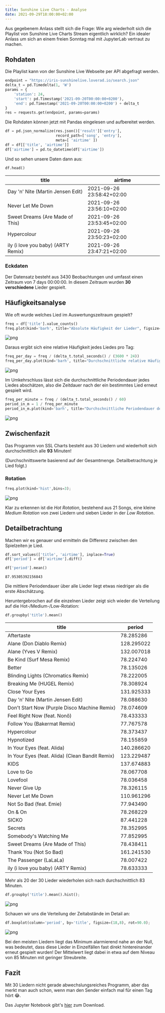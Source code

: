 ```yaml
---
title: Sunshine Live Charts - Analyse
date: 2021-09-29T18:00:00+02:00
---
```


Aus gegebenem Anlass stellt sich die Frage: Wie arg wiederholt sich die Playlist von Sunshine Live Charts Stream eigentlich wirklich?
Ein idealer Anlass um sich an einem freien Sonntag mal mit JupyterLab vertraut zu machen.

<!--more-->

## Rohdaten

Die Playlist kann von der Sunshine Live Webseite per API abgefragt werden.


```python
endpoint = "https://iris-sunshinelive.loverad.io/search.json"
delta_t = pd.Timedelta(1, 'W')
params = {
    'station': 24,
    'start': pd.Timestamp('2021-09-20T00:00:00+0200'),
    'end': pd.Timestamp('2021-09-20T00:00:00+0200') + delta_t
}
res = requests.get(endpoint, params=params)
```

Die Rohdaten können jetzt mit Pandas eingelesen und aufbereitet werden.


```python
df = pd.json_normalize(res.json()['result']['entry'], 
                       record_path=['song', 'entry'], 
                       meta=[ 'airtime' ])
df = df[['title', 'airtime']]
df['airtime'] = pd.to_datetime(df['airtime'])
```

Und so sehen unsere Daten dann aus:


```python
df.head()
```

| title                              | airtime                            |
| ---------------------------------- | ---------------------------------- |
| Day 'n' Nite (Martin Jensen Edit)  | 2021-09-26 23:58:42+02:00          |
| Never Let Me Down                  | 2021-09-26 23:56:10+02:00          |
| Sweet Dreams (Are Made of This)    | 2021-09-26 23:53:45+02:00          |
| Hypercolour                        | 2021-09-26 23:50:23+02:00          |
| ily (i love you baby) (ARTY Remix) | 2021-09-26 23:47:21+02:00          |



### Eckdaten

Der Datensatz besteht aus 3430 Beobachtungen und umfasst einen Zeitraum von 7 days 00:00:00.
In diesem Zeitraum wurden **30 verschiedene** Lieder gespielt.



## Häufigkeitsanalyse

Wie oft wurde welches Lied im Auswertungszeitraum gespielt?


```python
freq = df['title'].value_counts()
freq.plot(kind='barh', title="Absolute Häufigkeit der Lieder", figsize=(10,10)).invert_yaxis()
```


    
![png](output_12_0.png)
    


Daraus ergibt sich eine relative Häufigkeit jedes Liedes pro Tag:


```python
freq_per_day = freq / (delta_t.total_seconds() / (3600 * 24))
freq_per_day.plot(kind='barh', title="Durchschnittliche relative Häufigkeit der Lieder pro Tag", figsize=(10,10)).invert_yaxis()
```


    
![png](output_14_0.png)
    


Im Umkehrschluss lässt sich die durchschnittliche Periodendauer jedes Liedes abschätzen, also die Zeitdauer nach der ein bestimmtes Lied erneut gespielt wird.


```python
freq_per_minute = freq / (delta_t.total_seconds() / 60)
period_in_m = 1 / freq_per_minute
period_in_m.plot(kind='barh', title="Durchschnittliche Periodendauer der Lieder in Minuten", figsize=(10,10)).invert_yaxis()
```


    
![png](output_16_0.png)
    


## Zwischenfazit


Das Programm von SSL Charts besteht aus 30 Liedern und wiederholt sich durchschnittlich alle **93** Minuten!



(Durchschnittswerte basierend auf der Gesamtmenge. Detailbetrachtung je Lied folgt.)

### Rotation


```python
freq.plot(kind='hist',bins=3);
```


    
![png](output_21_0.png)
    


Klar zu erkennen ist die *Hot Rotation*, bestehend aus 21 Songs, eine kleine *Medium Rotation* von zwei Liedern und sieben Lieder in der *Low Rotation*.

## Detailbetrachtung

Machen wir es genauer und ermitteln die Differenz zwischen den Spielzeiten je Lied.


```python
df.sort_values(['title', 'airtime'], inplace=True)
df['period'] = df['airtime'].diff()

df['period'].mean()
```




    87.95305392156843



Die mittlere Periodendauer über alle Lieder liegt etwas niedriger als die erste Abschätzung.

Heruntergebrochen auf die einzelnen Lieder zeigt sich wieder die Verteilung auf die Hot-/Medium-/Low-Rotation:


```python
df.groupby('title').mean()
```

| title                                           | period     |
| ----------------------------------------------- | ---------- |
| Aftertaste                                      | 78.285286  |
| Alane (Don Diablo Remix)                        | 128.295022 |
| Alane (Yves V Remix)                            | 132.007018 |
| Be Kind (Surf Mesa Remix)                       | 78.224740  |
| Better                                          | 78.135026  |
| Blinding Lights (Chromatics Remix)              | 78.222005  |
| Breaking Me (HUGEL Remix)                       | 78.308924  |
| Close Your Eyes                                 | 131.925333 |
| Day 'n' Nite (Martin Jensen Edit)               | 78.088630  |
| Don't Start Now (Purple Disco Machine Remix)    | 78.074609  |
| Feel Right Now (feat. Nonô)                     | 78.433333  |
| Follow You (Bakermat Remix)                     | 77.767578  |
| Hypercolour                                     | 78.373437  |
| Hypnotized                                      | 78.155859  |
| In Your Eyes (feat. Alida)                      | 140.286620 |
| In Your Eyes (feat. Alida) (Clean Bandit Remix) | 123.229487 |
| KIDS                                            | 137.674883 |
| Love to Go                                      | 78.067708  |
| Lovefool                                        | 78.036458  |
| Never Give Up                                   | 78.326115  |
| Never Let Me Down                               | 110.961296 |
| Not So Bad (feat. Emie)                         | 77.943490  |
| On & On                                         | 78.268229  |
| SICKO                                           | 87.441228  |
| Secrets                                         | 78.352995  |
| Somebody's Watching Me                          | 77.852995  |
| Sweet Dreams (Are Made of This)                 | 78.438411  |
| Thank You (Not So Bad)                          | 161.241530 |
| The Passenger (LaLaLa)                          | 78.007422  |
| ily (i love you baby) (ARTY Remix)              | 78.633333  |

Mehr als 20 der 30 Lieder wiederholen sich nach durchschnittlich 83 Minuten.

```python
df.groupby('title').mean().hist();
```
    
![png](output_31_0.png)


Schauen wir uns die Verteilung der Zeitabstände im Detail an:


```python
df.boxplot(column='period', by='title', figsize=(18,8), rot=90.0);
```


    
![png](output_34_0.png)
    


Bei den meisten Liedern liegt das Minimum alarmierend nahe an der Null, was bedeutet, dass diese Lieder in Einzelfällen fast direkt hintereinander erneut gespielt wurden!
Der Mittelwert liegt dabei in etwa auf dem Niveau von 85 Minuten mit geringer Streubreite.

## Fazit

Mit 30 Liedern nicht gerade abwechslungsreiches Programm, aber das merkt man auch schon, wenn man den Sender einfach mal für einen Tag hört :joy:.

Das Jupyter Notebook gibt's [hier](ssl-charts-analyse.ipynb) zum Download.
